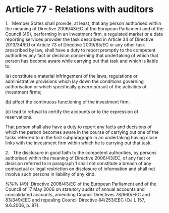 # Article 77 - Relations with auditors


1.   Member States shall provide, at least, that any person authorised within the meaning of Directive 2006/43/EC of the European Parliament and of the Council (49), performing in an investment firm, a regulated market or a data reporting services provider the task described in Article 34 of Directive 2013/34/EU or Article 73 of Directive 2009/65/EC or any other task prescribed by law, shall have a duty to report promptly to the competent authorities any fact or decision concerning that undertaking of which that person has become aware while carrying out that task and which is liable to:

(a) constitute a material infringement of the laws, regulations or administrative provisions which lay down the conditions governing authorisation or which specifically govern pursuit of the activities of investment firms;

(b) affect the continuous functioning of the investment firm;

(c) lead to refusal to certify the accounts or to the expression of reservations.

That person shall also have a duty to report any facts and decisions of which the person becomes aware in the course of carrying out one of the tasks referred to in the first subparagraph in an undertaking having close links with the investment firm within which he is carrying out that task.

2.   The disclosure in good faith to the competent authorities, by persons authorised within the meaning of Directive 2006/43/EC, of any fact or decision referred to in paragraph 1 shall not constitute a breach of any contractual or legal restriction on disclosure of information and shall not involve such persons in liability of any kind.

%%% (49)  Directive 2006/43/EC of the European Parliament and of the Council of 17 May 2006 on statutory audits of annual accounts and consolidated accounts, amending Council Directives 78/660/EEC and 83/349/EEC and repealing Council Directive 84/253/EEC (OJ L 157, 9.6.2006, p. 87).
